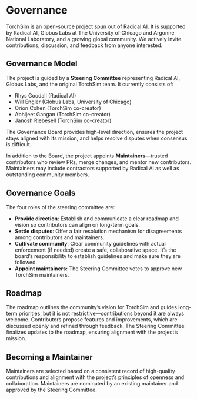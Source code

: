# **Governance**

TorchSim is an open-source project spun out of Radical AI. It is supported by Radical AI, Globus Labs at The University of Chicago and Argonne National Laboratory, and a growing global community. We actively invite contributions, discussion, and feedback from anyone interested.

## **Governance Model**

The project is guided by a **Steering Committee** representing Radical AI, Globus Labs, and the original TorchSim team. It currently consists of:

* Rhys Goodall (Radical AI)
* Will Engler (Globus Labs, University of Chicago)
* Orion Cohen (TorchSim co-creator)
* Abhijeet Gangan (TorchSim co-creator)
* Janosh Riebesell (TorchSim co-creator)

The Governance Board provides high-level direction, ensures the project stays aligned with its mission, and helps resolve disputes when consensus is difficult.

In addition to the Board, the project appoints **Maintainers**—trusted contributors who review PRs, merge changes, and mentor new contributors. Maintainers may include contractors supported by Radical AI as well as outstanding community members.

## **Governance Goals**

The four roles of the steering committee are:

* **Provide direction**: Establish and communicate a clear roadmap and vision so contributors can align on long-term goals.
* **Settle disputes**: Offer a fair resolution mechanism for disagreements among contributors and maintainers.
* **Cultivate community**: Clear community guidelines with actual enforcement (if needed) create a safe, collaborative space. It’s the board’s responsibility to establish guidelines and make sure they are followed.
* **Appoint maintainers:** The Steering Committee votes to approve new TorchSim maintainers.

## **Roadmap**

The roadmap outlines the community’s vision for TorchSim and guides long-term priorities, but it is not restrictive—contributions beyond it are always welcome. Contributors propose features and improvements, which are discussed openly and refined through feedback. The Steering Committee finalizes updates to the roadmap, ensuring alignment with the project’s mission.

## **Becoming a Maintainer**

Maintainers are selected based on a consistent record of high-quality contributions and alignment with the project’s principles of openness and collaboration. Maintainers are nominated by an existing maintainer and approved by the Steering Committee.
